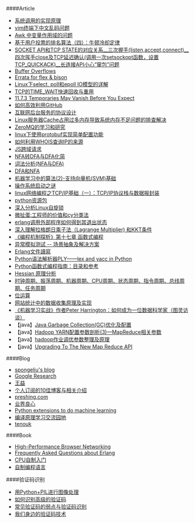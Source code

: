 ####Article
* [系统调用的实现原理](http://blog.csdn.net/chosen0ne/article/details/7721550) 
* [vim终端下中文乱码问题](http://www.vimer.cn/2009/10/vim%E7%BB%88%E7%AB%AF%E4%B8%8B%E4%B8%AD%E6%96%87%E4%B9%B1%E7%A0%81%E9%97%AE%E9%A2%98.html)
* [Awk 中变量作用域的问题](http://www.ibm.com/developerworks/cn/linux/l-cn-awkf/)
* [基于用户投票的排名算法（四）：牛顿冷却定律](http://www.ruanyifeng.com/blog/2012/03/ranking_algorithm_newton_s_law_of_cooling.html)
* [SOCKET API和TCP STATE的对应关系__三次握手(listen,accept,connect)__四次挥手close及TCP延迟确认(调用一次setsockopt函数，设置TCP_QUICKACK)__长连接API小心“窜包”问题](http://blog.163.com/xychenbaihu@yeah/blog/static/13222965520118139252103/)
* [Buffer Overflows](http://www.spectrumcoding.com/tutorials/exploits/2013/05/27/buffer-overflows.html)
* [Errata for flex & bison](http://www.oreilly.com/catalog/errata.csp?isbn=9780596155988)
* [Linux下select, poll和epoll IO模型的详解](http://blog.csdn.net/tianmohust/article/details/6677985)
* [TCP的TIME_WAIT快速回收与重用](http://blog.csdn.net/dog250/article/details/13760985)
* [11.7.3 Temporaries May Vanish Before You Expect](http://gcc.gnu.org/onlinedocs/gcc/Temporaries.html)
* [如何高效利用GitHub](http://www.yangzhiping.com/tech/github.html)
* [互联网后台服务的协议设计](http://www.cnblogs.com/liyulong1982/p/3404947.html)
* [Linux服务器Cache占用过多内存导致系统内存不足问题的排查解决](http://www.cnblogs.com/panfeng412/p/drop-caches-under-linux-system.html)
* [ZeroMQ的学习和研究](http://www.searchtb.com/2012/08/zeromq-primer.html)
* [linux下使用protobuf实现简单配置功能](http://blog.csdn.net/flyan338/article/details/8448518)
* [如何利用WHOIS查询IP的来源](http://www.bitscn.com/network/hack/200607/29352.html)
* [JS跨域请求](http://blog.csdn.net/chosen0ne/article/details/7333626)
* [NFA转DFA与DFA化简](http://blog.163.com/it_novice/blog/static/2091830692013465450493/)
* [词法分析(NFA与DFA)](http://www.cppblog.com/woaidongmao/archive/2009/09/25/97245.aspx)
* [DFA和NFA](http://hooopo.iteye.com/blog/548087)
* [机器学习中的算法(2)-支持向量机(SVM)基础](http://www.cnblogs.com/LeftNotEasy/archive/2011/05/02/basic-of-svm.html)
* [操作系统启动之谜](http://oilbeater.com/2012/06/29/the-secret-of-os-startup/)
* [linux网络编程之TCP/IP基础（一）：TCP/IP协议栈与数据报封装](http://blog.csdn.net/jnu_simba/article/details/8957242)
* [python资源包](http://www.lfd.uci.edu/~gohlke/pythonlibs/)
* [深入分析Linux自旋锁](http://blog.chinaunix.net/uid-20543672-id-3252604.html)
* [微扯蛋:工程师的价值和cy分类法](http://blog.cydu.net/2012/09/cy_values_classified.html)
* [erlang调用外部程序如何得到其退出状态](http://blog.csdn.net/skymanwu/article/details/8284373)
* [深入理解拉格朗日乘子法（Lagrange Multiplier) 和KKT条件](http://blog.csdn.net/xianlingmao/article/details/7919597)
* [《编程机制探析》第十七章 函数式编程](http://buaawhl.iteye.com/blog/1160429)
* [异常模拟测试 -- 场景抽象及解决方案](http://baidutech.blog.51cto.com/4114344/744429#559183-tsina-1-40225-ed0973a0c870156ed15f06a6573c8bf0)
* [Erlang文件讀寫](http://mooooscar.blogspot.com/2009/03/erlang-programming-with-files.html)
* [Python语法解析器PLY——lex and yacc in Python](http://blog.csdn.net/chosen0ne/article/details/8077880)
* [Python函数式编程指南：目录和参考 ](http://www.cnblogs.com/huxi/archive/2011/07/15/2107536.html)
* [Hessian 原理分析](http://hi.baidu.com/ecspell/item/b4a284cd18d8473299b498ad)
* [时钟周期、振荡周期、机器周期、CPU周期、状态周期、指令周期、总线周期、任务周期](http://blog.csdn.net/yangtalent1206/article/details/5853017)
* [位运算](http://graphics.stanford.edu/~seander/bithacks.html)
* [网站统计中的数据收集原理及实现](http://blog.codinglabs.org/articles/how-web-analytics-data-collection-system-work.html)
* [《机器学习实战》作者Peter Harrington：如何成为一位数据科学家（图灵访谈）](http://blog.csdn.net/wdxin1322/article/details/12186441)   
* 【java】[Java Garbage Collection(GC)优化及配置](http://286.iteye.com/blog/1937030)
* 【java】[Hadoop YARN配置参数剖析(3)—MapReduce相关参数](http://dongxicheng.org/mapreduce-nextgen/hadoop-yarn-configurations-mapreduce/)
* 【java】[hadoop作业调优参数整理及原理](http://www.alidata.org/archives/1470)
* 【java】[Upgrading To The New Map Reduce API](http://www.slideshare.net/sh1mmer/upgrading-to-the-new-map-reduce-api)

####Blog
* [spongeliu's blog](http://www.spongeliu.com/)
* [Google Research](http://research.google.com/pubs/papers.html)
* [王益](http://cxwangyi.github.io/)
* [个人订阅的10佳博客与相关介绍](http://hedengcheng.com/?p=676)
* [preshing.com](http://preshing.com/)
* [业界良心](http://www.lfd.uci.edu/~gohlke/pythonlibs)
* [Python extensions to do machine learning](http://www.xavierdupre.fr/blog/2013-09-15_nojs.html)
* [编译原理学习交流园地](http://blog.163.com/ppt_compiler/blog/#m=0)
* [tenouk](http://www.tenouk.com/ModuleW.html)

####Book
* [High-Performance Browser Networking](http://chimera.labs.oreilly.com/books/1230000000545/index.html)
* [Frequently Asked Questions about Erlang](http://www.erlang.org/faq/faq.html)
* [CPU自制入门](http://www.ituring.com.cn/book/1142)
* [自制编程语言](http://www.ituring.com.cn/book/1159)

####验证码识别
* [用Python+PIL进行图像处理](http://wenku.baidu.com/view/6a41fff4f61fb7360b4c658d.html)
* [如何识别高级的验证码](http://huaidan.org/archives/2085.html)
* [常见验证码的弱点与验证码识别](http://drops.wooyun.org/tips/141)
* [我们身边的验证码技术](http://everet.org/2012/07/captcha-around-us.html)
